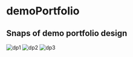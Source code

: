 # demoPortfolio

## Snaps of demo portfolio design
![dp1](https://user-images.githubusercontent.com/97926753/197942826-4fae9786-c510-4bf8-b042-1293739d3c16.png)
![dp2](https://user-images.githubusercontent.com/97926753/197942832-af48dfc2-bdff-408b-b96d-dfaa7906213c.png)
![dp3](https://user-images.githubusercontent.com/97926753/197942838-e70dcb7e-106d-47da-a18a-6c2dc6829ec6.png)

